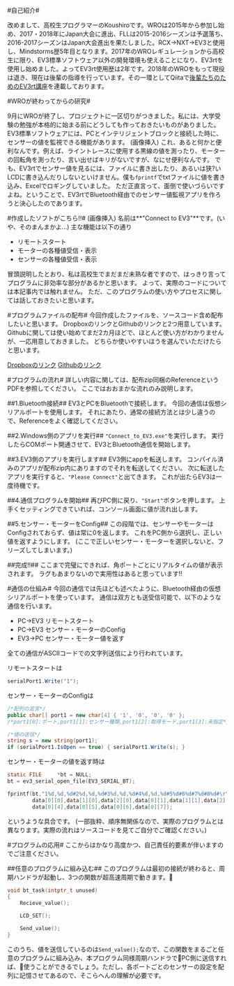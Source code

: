 #自己紹介#

改めまして、高校生プログラマーのKoushiroです。WROは2015年から参加し始め、2017・2018年にJapan大会に進出、FLLは2015-2016シーズンは予選落ち、2016-2017シーズンはJapan大会進出を果たしました。RCX->NXT->EV3と使用し、Mindstorms歴5年目となります。2017年のWROレギュレーションから高校生に限り、EV3標準ソフトウェア以外の開発環境も使えることになり、EV3rtを使用し始めました。よってEV3rt使用歴は2年です。2018年のWROをもって現役は退き、現在は後輩の指導を行っています。その一環としてQiitaで[後輩たちのためのEV3rt講座](https://qiita.com/koushiro/items/4d18c877c93f823fc236)を連載しております。

#WROが終わってからの研究#

9月にWROが終了し、プロジェクトに一区切りがつきました。私には、大学受験の勉強が本格的に始まる前にどうしても作っておきたいものがありました。
EV3標準ソフトウェアには、PCとインテリジェントブロックと接続した時に、センサーの値を監視できる機能があります。
(画像挿入)
これ、あると何かと便利なんです。例えば、ライントレースに使用する黒線の値を測ったり、モーターの回転角を測ったり、言い出せばキリがないですが、なにせ便利なんです。
でも、EV3rtでセンサー値を見るには、ファイルに書き出したり、あるいは狭?いLCDに書き込んだりしないといけません。僕も`fprintf`でtxtファイルに値を書き込み、Excelでロギングしていました。
ただ正直言って、面倒で使いづらいですよね。ということで、EV3rtでBluetooth経由でのセンサー値監視アプリを作ろうと決心したのであります。

#作成したソフトがこちら!!#
(画像挿入)
名前は**"Connect to EV3"**です。(いや、そのまんまかよ…)
主な機能は以下の通り

- リモートスタート
- モーターの各種値受信・表示
- センサーの各種値受信・表示

冒頭説明したとおり、私は高校生でまだまだ未熟な者ですので、はっきり言ってプログラムに非効率な部分があるかと思います。
よって、実際のコードについては本記事内では触れません。
ただ、このプログラムの使い方やプロセスに関しては話しておきたいと思います。

#プログラムファイルの配布#
今回作成したファイルを、ソースコード含め配布したいと思います。
DropboxのリンクとGithubのリンクと2つ用意しています。
Githubに関しては使い始めてまだ2カ月ほどで、ほとんど使い方がわかりませんが、一応用意しておきました。
どちらか使いやすいほうを選んでいただけたらと思います。

[Dropboxのリンク]()
[Githubのリンク]()

#プログラムの流れ#
詳しい内容に関しては、配布zip同梱のReferenceというPDFを参照してください。
ここではおおまかな流れのみ説明します。

##1.Bluetooth接続##
EV3とPCをBluetoothで接続します。
今回の通信は仮想シリアルポートを使用します。
それにあたり、通常の接続方法とは少し違うので、Referenceをよく確認してください。

##2.Windows側のアプリを実行##
`"Connect_to_EV3.exe"`を実行します。
実行したらCOMポート開通させて、EV3とBluetooth通信を開始します。

##3.EV3側のアプリを実行します##
EV3側にappを転送します。
コンパイル済みのアプリが配布zip内にありますのでそれを転送してください。
次に転送したアプリを実行すると、`"Please Connect"`と出てきます。
これが出たらEV3は一度待機です。

##4.通信プログラムを開始##
再びPC側に戻り、`"Start"`ボタンを押します。
上手くセッティングできていれば、コンソール画面に値が流れ出します。

##5.センサー・モーターをConfig##
この段階では、センサーやモーターはConfigされておらず、値は常に0を返します。
これをPC側から選択し、正しい値を返すようにします。
(ここで正しいセンサー・モーターを選択しないと、フリーズしてしまいます。)

##完成!!##
ここまで完璧にできれば、角ポートごとにリアルタイムの値が表示されます。
ラグもあまりないので実用性はあると思っています!!

#通信の仕組み#
今回の通信では先ほども述べたように、Bluetooth経由の仮想シリアルポートを使っています。
通信は双方とも送受信可能で、以下のような通信を行います。

- PC->EV3 リモートスタート
- PC->EV3 センサー・モーターのConfig
- EV3->PC センサー・モーター値を返す

全ての通信がASCIIコードでの文字列送信により行われています。

リモートスタートは

```Form1.cs
serialPort1.Write("1");
```

センサー・モーターのConfigは

```Form1.cs
/*配列の宣言*/
public char[] port1 = new char[4] { '1', '0', '0', '0' };
/*port1[0]:ポート,port1[1]:センサー種類,port1[2]:取得モード,port1[3]:未指定*/

/*値の送信*/
string s = new string(port1);
if (serialPort1.IsOpen == true) { serialPort1.Write(s); }
```

センサー・モーターの値を返す時は

```app.c
static FILE     *bt = NULL;
bt = ev3_serial_open_file(EV3_SERIAL_BT);

fprintf(bt,"1%d,%d,%d#2%d,%d,%d#3%d,%d,%d#4%d,%d,%d#5%d#6%d#7%d#8%d#\r\n",
        data[0][0],data[1][0],data[2][0],data[0][1],data[1][1],data[2][1],data[0][2],data[1][2],data[2][2],data[0][3],data[1][3],data[2][3],
        data[0][4],data[0][5],data[0][6],data[0][7]);
```

というような具合です。
(一部抜粋、順序無関係なので、実際のプログラムとは異なります。実際の流れはソースコードを見てご自分でご確認ください。)

#プログラムの応用#
ここからはかなり高度かつ、自己責任的要素が伴いますのでご注意ください。

##任意のプログラムに組み込む##
このプログラムは最初の接続が終わると、周期ハンドラが起動し、3つの関数が超高速周期で動きます。

```app.c
void bt_task(intptr_t unused)
{
    Recieve_value();

    LCD_SET();

    Send_value();
}
```

このうち、値を送信しているのは`Send_value();`なので、この関数をまるごと任意のプログラムに組み込み、本プログラム同様周期ハンドラでPC側に送信すれば、使うことができるでしょう。ただし、各ポートごとのセンサーの設定を配列に記憶させてあるので、そこらへんの理解が必要です。

####